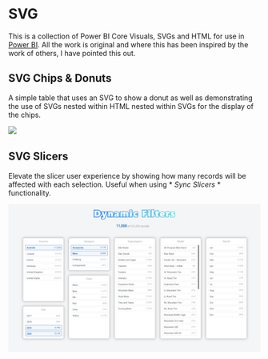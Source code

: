 # SVG

This is a collection of Power BI Core Visuals, SVGs and HTML for use in [Power BI](https://powerbi.microsoft.com/en-us/). All the work is original and where this has been inspired by the work of others, I have pointed this out.

## SVG Chips & Donuts

A simple table that uses an SVG to show a donut as well as demonstrating the use of SVGs nested within HTML nested within SVGs for the display of the chips.

![](https://github.com/PBI-David/SVG/blob/main/Chips%20%26%20Donuts/thumbnail.jpg)

## SVG Slicers

Elevate the slicer user experience by showing how many records will be affected with each selection. Useful when using \* _Sync Slicers_ \* functionality.

![](https://github.com/PBI-David/PBI-Core-Visuals-SVG-HTML/blob/main/SVG%20Slicers/thumbnail.png)
